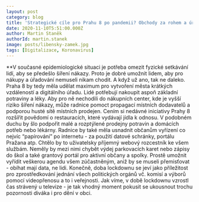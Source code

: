 ```yaml
---
layout: post
category: blog
title: 'Strategické cíle pro Prahu 8 po pandemii? Obchody za rohem a úřad na internetu. '
date: 2020-11-10T5:51:00.000Z
author: Martin Staněk
authorId: martin.stanek
image: posts/libensky-zamek.jpg
tags: [Digitalizace, Koronavirus]
---
```


**V současné epidemiologické situaci je potřeba omezit fyzické setkávání lidí, aby se předešlo šíření nákazy. Proto je dobré umožnit lidem, aby pro nákupy a úřadování nemuseli nikam chodit. A když už ano, tak ne daleko. Praha 8 by tedy měla udělat maximum pro vytvoření města krátkých vzdáleností a digitálního úřadu.
Lidé potřebují nakoupit aspoň základní potraviny a léky. Aby pro ně nechodili do nákupních center, kde je vyšší riziko šíření nákazy, může radnice pomoct propagací místních dodavatelů a podporou husté sítě místních prodejen. Cením si nedávné iniciativy Prahy 8 rozšířit povědomí o restauracích, které vydávají jídla k odnosu. V podobném duchu by šlo podpořit malé a rozptýlené prodejny potravin a domácích potřeb nebo lékárny.
Radnice by také měla usnadnit občanům vyřízení co nejvíc “papírování” po internetu - za použití datové schránky, portálu Pražana atp. Chtělo by to uživatelsky příjemný webový rozcestník ke všem službám. Neměly by mezi nimi chybět výdej parkovacích karet nebo zápisy do škol a také grantový portál pro aktivní občany a spolky. Prostě umožnit vyřídit veškerou agendu všem zúčastněným, aniž by se museli přemisťovat - obíhat mají data, ne lidi.
Konečně, doba lockdownu se jeví jako příležitost pro zprostředkování jednání všech politických orgánů vč. komisí a výborů pomocí videopřenosu a to i veřejnosti. Jak víme, v době lockdownu vzrostl čas strávený u televize - je tak vhodný moment pokusit se ukousnout trochu pozornosti diváka i pro dění v obci.
